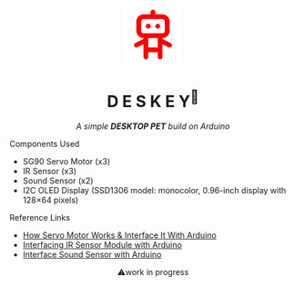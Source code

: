 <p align="center">
    <img width="100" src="./assets/icon1.png" alt="Icon">
</p>

<h1 align="center">
  <b>D E S K E Y<sup>🤖</sup></b>
</h1>

<p align="center"><i>A simple <b>DESKTOP PET</b> build on Arduino</i></p>

Components Used

- SG90 Servo Motor (x3)
- IR Sensor (x3)
- Sound Sensor (x2)
- I2C OLED Display (SSD1306 model: monocolor, 0.96-inch display with 128×64 pixels)

Reference Links

- <a href="https://lastminuteengineers.com/servo-motor-arduino-tutorial/">How Servo Motor Works & Interface It With Arduino</a>
- <a href="https://circuitdigest.com/microcontroller-projects/interfacing-ir-sensor-module-with-arduino">Interfacing IR Sensor Module with Arduino</a>
- <a href="https://lastminuteengineers.com/sound-sensor-arduino-tutorial/">Interface Sound Sensor with Arduino</a>

<p align="center">⚠️work in progress</p>
